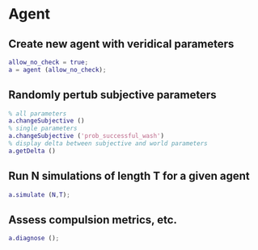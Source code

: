 # Agent

## Create new agent with veridical parameters

```matlab
allow_no_check = true;
a = agent (allow_no_check);
```

## Randomly pertub subjective parameters

```matlab
% all parameters 
a.changeSubjective ()
% single parameters
a.changeSubjective ('prob_successful_wash')
% display delta between subjective and world parameters
a.getDelta ()
```

## Run N simulations of length T for a given agent

```matlab
a.simulate (N,T);
```

## Assess compulsion metrics, etc.

```matlab
a.diagnose ();
```
